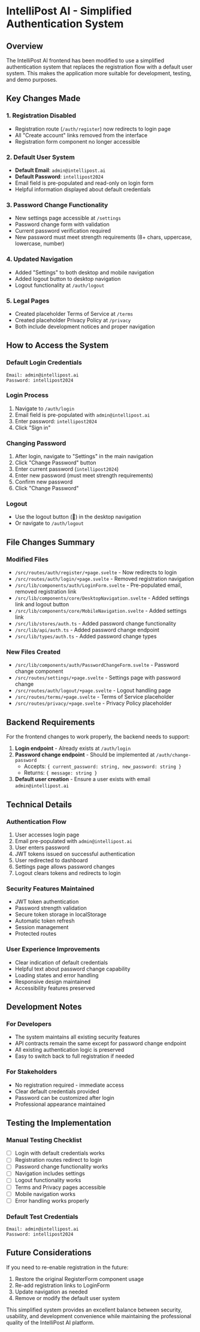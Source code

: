 # IntelliPost AI - Simplified Authentication System

## Overview

The IntelliPost AI frontend has been modified to use a simplified authentication system that replaces the registration flow with a default user system. This makes the application more suitable for development, testing, and demo purposes.

## Key Changes Made

### 1. **Registration Disabled**
- Registration route (`/auth/register`) now redirects to login page
- All "Create account" links removed from the interface
- Registration form component no longer accessible

### 2. **Default User System**
- **Default Email**: `admin@intellipost.ai`
- **Default Password**: `intellipost2024`
- Email field is pre-populated and read-only on login form
- Helpful information displayed about default credentials

### 3. **Password Change Functionality**
- New settings page accessible at `/settings`
- Password change form with validation
- Current password verification required
- New password must meet strength requirements (8+ chars, uppercase, lowercase, number)

### 4. **Updated Navigation**
- Added "Settings" to both desktop and mobile navigation
- Added logout button to desktop navigation
- Logout functionality at `/auth/logout`

### 5. **Legal Pages**
- Created placeholder Terms of Service at `/terms`
- Created placeholder Privacy Policy at `/privacy`
- Both include development notices and proper navigation

## How to Access the System

### Default Login Credentials
```
Email: admin@intellipost.ai
Password: intellipost2024
```

### Login Process
1. Navigate to `/auth/login`
2. Email field is pre-populated with `admin@intellipost.ai`
3. Enter password: `intellipost2024`
4. Click "Sign in"

### Changing Password
1. After login, navigate to "Settings" in the main navigation
2. Click "Change Password" button
3. Enter current password (`intellipost2024`)
4. Enter new password (must meet strength requirements)
5. Confirm new password
6. Click "Change Password"

### Logout
- Use the logout button (🚪) in the desktop navigation
- Or navigate to `/auth/logout`

## File Changes Summary

### Modified Files
- `/src/routes/auth/register/+page.svelte` - Now redirects to login
- `/src/routes/auth/login/+page.svelte` - Removed registration navigation
- `/src/lib/components/auth/LoginForm.svelte` - Pre-populated email, removed registration link
- `/src/lib/components/core/DesktopNavigation.svelte` - Added settings link and logout button
- `/src/lib/components/core/MobileNavigation.svelte` - Added settings link
- `/src/lib/stores/auth.ts` - Added password change functionality
- `/src/lib/api/auth.ts` - Added password change endpoint
- `/src/lib/types/auth.ts` - Added password change types

### New Files Created
- `/src/lib/components/auth/PasswordChangeForm.svelte` - Password change component
- `/src/routes/settings/+page.svelte` - Settings page with password change
- `/src/routes/auth/logout/+page.svelte` - Logout handling page
- `/src/routes/terms/+page.svelte` - Terms of Service placeholder
- `/src/routes/privacy/+page.svelte` - Privacy Policy placeholder

## Backend Requirements

For the frontend changes to work properly, the backend needs to support:

1. **Login endpoint** - Already exists at `/auth/login`
2. **Password change endpoint** - Should be implemented at `/auth/change-password`
   - Accepts: `{ current_password: string, new_password: string }`
   - Returns: `{ message: string }`
3. **Default user creation** - Ensure a user exists with email `admin@intellipost.ai`

## Technical Details

### Authentication Flow
1. User accesses login page
2. Email pre-populated with `admin@intellipost.ai`
3. User enters password
4. JWT tokens issued on successful authentication
5. User redirected to dashboard
6. Settings page allows password changes
7. Logout clears tokens and redirects to login

### Security Features Maintained
- JWT token authentication
- Password strength validation
- Secure token storage in localStorage
- Automatic token refresh
- Session management
- Protected routes

### User Experience Improvements
- Clear indication of default credentials
- Helpful text about password change capability
- Loading states and error handling
- Responsive design maintained
- Accessibility features preserved

## Development Notes

### For Developers
- The system maintains all existing security features
- API contracts remain the same except for password change endpoint
- All existing authentication logic is preserved
- Easy to switch back to full registration if needed

### For Stakeholders
- No registration required - immediate access
- Clear default credentials provided
- Password can be customized after login
- Professional appearance maintained

## Testing the Implementation

### Manual Testing Checklist
- [ ] Login with default credentials works
- [ ] Registration routes redirect to login
- [ ] Password change functionality works
- [ ] Navigation includes settings
- [ ] Logout functionality works
- [ ] Terms and Privacy pages accessible
- [ ] Mobile navigation works
- [ ] Error handling works properly

### Default Test Credentials
```
Email: admin@intellipost.ai
Password: intellipost2024
```

## Future Considerations

If you need to re-enable registration in the future:
1. Restore the original RegisterForm component usage
2. Re-add registration links to LoginForm
3. Update navigation as needed
4. Remove or modify the default user system

This simplified system provides an excellent balance between security, usability, and development convenience while maintaining the professional quality of the IntelliPost AI platform.
